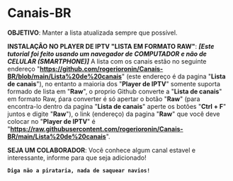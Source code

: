 # Canais-BR

**OBJETIVO**:
Manter a lista atualizada sempre que possível.

**INSTALAÇÂO NO PLAYER DE IPTV "LISTA EM FORMATO RAW"**:
**_[Este tutorial foi feito usando um navegador de COMPUTADOR e não de CELULAR (SMARTPHONE)]_** A lista com os canais estão no seguinte endereço "**https://github.com/rogerioronin/Canais-BR/blob/main/Lista%20de%20canais**" (este endereço é da pagina "**Lista de canais**"), no entanto a maioria dos "**Player de IPTV**" somente suporta formado de lista em "**Raw**", o proprio Github converte a "**Lista de canais**" em formato Raw, ṕara converter é só apertar o botão "**Raw**" (para encontra-lo dentro da pagina "**Lista de canais**" aperte os botões "**Ctrl + F**" juntos e digite "**Raw**"), o link (endereço) da pagina "**Raw**" que você deve colocar no "**Player de IPTV**" é "**https://raw.githubusercontent.com/rogerioronin/Canais-BR/main/Lista%20de%20canais**".

**SEJA UM COLABORADOR**:
Você conhece algum canal estavel e interessante, informe para que seja adicionado!

**`Diga não a pirataria, nada de saquear navios!`**
